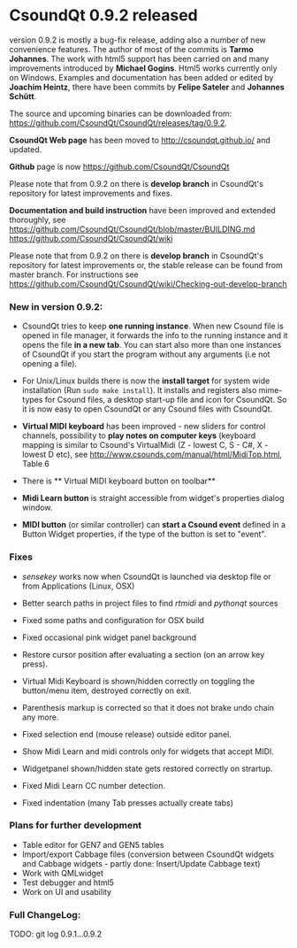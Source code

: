# CsoundQt 0.9.2 released
 

version 0.9.2 is mostly a bug-fix release, adding also a number of new convenience features. The author of most of the commits is **Tarmo Johannes**. 
The work with html5 support has been carried on and many improvements introduced by **Michael Gogins**. Html5 works currently only on Windows. Examples and documentation has been added or edited by **Joachim Heintz**, there have been commits by **Felipe Sateler** and **Johannes Schütt**.
 
The source and upcoming binaries can be downloaded from: <https://github.com/CsoundQt/CsoundQt/releases/tag/0.9.2>.

**CsoundQt Web page** has been moved to <http://csoundqt.github.io/> and updated. 

**Github** page is now <https://github.com/CsoundQt/CsoundQt>

Please note that from 0.9.2 on there is **develop branch** in CsoundQt's repository for latest improvements and fixes.

**Documentation and build instruction** have been improved and extended thoroughly, see 
<https://github.com/CsoundQt/CsoundQt/blob/master/BUILDING.md>      
<https://github.com/CsoundQt/CsoundQt/wiki>


Please note that from 0.9.2 on there is **develop branch** in CsoundQt's repository for latest improvements or, the stable release can be found from master branch. For instructions see  
<https://github.com/CsoundQt/CsoundQt/wiki/Checking-out-develop-branch>

### New in version 0.9.2:

* CsoundQt tries to keep **one running instance**. When new Csound file is opened in file manager, it forwards the info to the running instance and it opens the file **in a new tab**. You can start also more than one instances of CsoundQt if you start the program without any arguments (i.e not opening a file).    

* For Unix/Linux builds there is now the **install target** for system wide installation (Run `sudo make install`). It installs and registers also mime-types for Csound files, a desktop start-up file and icon for CsoundQt. So it is now easy to open CsoundQt or any Csound files with CsoundQt.

* **Virtual MIDI keyboard** has been improved -  new sliders for control channels, possibility to **play notes on computer keys** (keyboard mapping is similar to Csound's VirtualMidi (Z - lowest C, S - C#, X - lowest D etc), see <http://www.csounds.com/manual/html/MidiTop.html>, Table 6

* There is ** Virtual MIDI keyboard button on toolbar**

* **Midi Learn button** is straight accessible from widget's properties dialog window.
 
* **MIDI button** (or similar controller) can **start a Csound event** defined in a Button Widget properties, if the type of the button is set to "event".



### Fixes

* *sensekey* works now when CsoundQt is launched  via desktop file or from Applications (Linux, OSX)

* Better search paths in project files to find *rtmidi* and *pythonqt* sources

* Fixed some paths and configuration for OSX build

* Fixed occasional pink widget panel background

* Restore cursor position after evaluating a section (on an arrow key press).

* Virtual Midi Keyboard is shown/hidden correctly on toggling the button/menu item, destroyed correctly on exit.

* Parenthesis markup is corrected so that it does not brake undo chain any more.

* Fixed selection end (mouse release) outside editor panel.

* Show Midi Learn and midi controls only for widgets that accept MIDI.

* Widgetpanel shown/hidden state gets restored correctly on strartup.

* Fixed Midi Learn CC number detection.

* Fixed indentation (many Tab presses actually create tabs)



### Plans for further development
* Table editor for GEN7 and GEN5 tables
* Import/export Cabbage files (conversion between CsoundQt widgets and Cabbage widgets -  partly done: Insert/Update Cabbage text)
* Work with QMLwidget 
* Test debugger and html5
* Work on UI and usability

### Full ChangeLog:

TODO: git log 0.9.1...0.9.2








